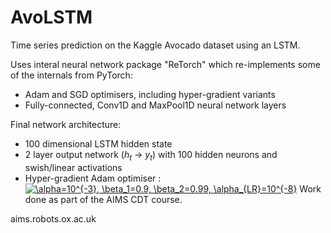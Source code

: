 # AvoLSTM
Time series prediction on the Kaggle Avocado dataset using an LSTM.

Uses interal neural network package "ReTorch" which re-implements some of the internals from PyTorch:
- Adam and SGD optimisers, including hyper-gradient variants
- Fully-connected, Conv1D and MaxPool1D neural network layers

Final network architecture:
- 100 dimensional LSTM hidden state
- 2 layer output network ($h_t$ -> $y_t$) with 100 hidden neurons and swish/linear activations
- Hyper-gradient Adam optimiser :  <a href="https://www.codecogs.com/eqnedit.php?latex=\alpha=10^{-3},&space;\beta_1=0.9,&space;\beta_2=0.99,&space;\alpha_{LR}=10^{-8}" target="_blank"><img src="https://latex.codecogs.com/gif.latex?\alpha=10^{-3},&space;\beta_1=0.9,&space;\beta_2=0.99,&space;\alpha_{LR}=10^{-8}" title="\alpha=10^{-3}, \beta_1=0.9, \beta_2=0.99, \alpha_{LR}=10^{-8}" /></a>
Work done as part of the AIMS CDT course.

aims.robots.ox.ac.uk
